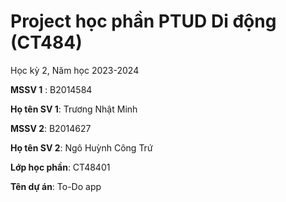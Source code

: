 # Project học phần PTUD Di động (CT484)

Học kỳ 2, Năm học 2023-2024

**MSSV 1** : B2014584

**Họ tên SV 1**: Trương Nhật Minh

**MSSV 2**: B2014627

**Họ tên SV 2**: Ngô Huỳnh Công Trứ

**Lớp học phần**: CT48401

**Tên dự án**: To-Do app

